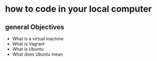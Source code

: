 # how to code in your local computer
## general Objectives
* What is a virtual machine
* What is Vagrant
* What is Ubuntu
* What does Ubuntu mean

